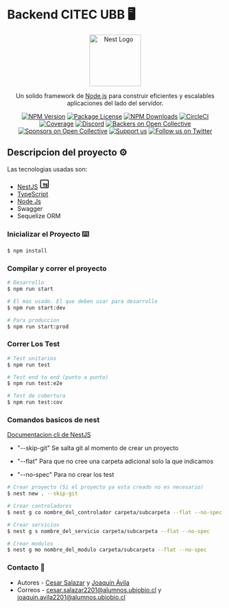 # Backend CITEC UBB 🖥️

<p align="center">
  <a href="http://nestjs.com/" target="blank"><img src="https://nestjs.com/img/logo-small.svg" width="120" alt="Nest Logo" /></a>
</p>

[circleci-image]: https://img.shields.io/circleci/build/github/nestjs/nest/master?token=abc123def456
[circleci-url]: https://circleci.com/gh/nestjs/nest

  <p align="center">Un solido framework de <a href="http://nodejs.org" target="_blank">Node.js</a> para construir eficientes y escalables aplicaciones del lado del servidor.</p>
    <p align="center">
<a href="https://www.npmjs.com/~nestjscore" target="_blank"><img src="https://img.shields.io/npm/v/@nestjs/core.svg" alt="NPM Version" /></a>
<a href="https://www.npmjs.com/~nestjscore" target="_blank"><img src="https://img.shields.io/npm/l/@nestjs/core.svg" alt="Package License" /></a>
<a href="https://www.npmjs.com/~nestjscore" target="_blank"><img src="https://img.shields.io/npm/dm/@nestjs/common.svg" alt="NPM Downloads" /></a>
<a href="https://circleci.com/gh/nestjs/nest" target="_blank"><img src="https://img.shields.io/circleci/build/github/nestjs/nest/master" alt="CircleCI" /></a>
<a href="https://coveralls.io/github/nestjs/nest?branch=master" target="_blank"><img src="https://coveralls.io/repos/github/nestjs/nest/badge.svg?branch=master#9" alt="Coverage" /></a>
<a href="https://discord.gg/G7Qnnhy" target="_blank"><img src="https://img.shields.io/badge/discord-online-brightgreen.svg" alt="Discord"/></a>
<a href="https://opencollective.com/nest#backer" target="_blank"><img src="https://opencollective.com/nest/backers/badge.svg" alt="Backers on Open Collective" /></a>
<a href="https://opencollective.com/nest#sponsor" target="_blank"><img src="https://opencollective.com/nest/sponsors/badge.svg" alt="Sponsors on Open Collective" /></a>
    <a href="https://opencollective.com/nest#sponsor"  target="_blank"><img src="https://img.shields.io/badge/Support%20us-Open%20Collective-41B883.svg" alt="Support us"></a>
  <a href="https://twitter.com/nestframework" target="_blank"><img src="https://img.shields.io/twitter/follow/nestframework.svg?style=social&label=Follow" alt="Follow us on Twitter"></a>
</p>
  <!--[![Backers on Open Collective](https://opencollective.com/nest/backers/badge.svg)](https://opencollective.com/nest#backer)
  [![Sponsors on Open Collective](https://opencollective.com/nest/sponsors/badge.svg)](https://opencollective.com/nest#sponsor)-->


## Descripcion del proyecto ⚙️

Las tecnologias usadas son:

- [NestJS](https://nestjs.com) <svg xmlns="http://www.w3.org/2000/svg" viewBox="0 0 24 24" fill="none" stroke="currentColor" stroke-linecap="round" stroke-linejoin="round" width="24" height="24" stroke-width="2"> <path d="M15 17.5c.32 .32 .754 .5 1.207 .5h.543c.69 0 1.25 -.56 1.25 -1.25v-.25a1.5 1.5 0 0 0 -1.5 -1.5a1.5 1.5 0 0 1 -1.5 -1.5v-.25c0 -.69 .56 -1.25 1.25 -1.25h.543c.453 0 .887 .18 1.207 .5"></path> <path d="M9 12h4"></path> <path d="M11 12v6"></path> <path d="M21 19v-14a2 2 0 0 0 -2 -2h-14a2 2 0 0 0 -2 2v14a2 2 0 0 0 2 2h14a2 2 0 0 0 2 -2z"></path> </svg> 
- [TypeScript](https://www.typescriptlang.org)
- [Node Js](http://nodejs.org)
- Swagger
- Sequelize ORM


### Inicializar el Proyecto ⌨️

```bash
$ npm install
```

### Compilar y correr el proyecto

```bash
# Desarrollo
$ npm run start

# El mas usado. El que deben usar para desarrollo
$ npm run start:dev

# Para produccion
$ npm run start:prod
```

### Correr Los Test

```bash
# Test unitarios
$ npm run test

# Test end to end (punto a punto)
$ npm run test:e2e

# Test de cobertura
$ npm run test:cov
```

### Comandos basicos de nest

[Documentacion cli de NestJS](https://docs.nestjs.com/cli/usages)

- "--skip-git" Se salta git al momento de crear un proyecto

- "--flat" Para que no cree una carpeta adicional solo la que indicamos 

- "--no-spec" Para no crear los test

```bash
# Crear proyecto (Si el proyecto ya esta creado no es necesario)
$ nest new . --skip-git

# Crear controladores
$ nest g co nombre_del_controlador carpeta/subcarpeta --flat --no-spec

# Crear servicios
$ nest g s nombre_del_servicio carpeta/subcarpeta --flat --no-spec

# Crear modulos 
$ nest g mo nombre_del_modulo carpeta/subcarpeta --flat --no-spec
```

### Contacto 💼

- Autores - [Cesar Salazar](https://github.com/cezartdev) y [Joaquín Ávila](https://github.com/JoaquinIAD)
- Correos - cesar.salazar2201@alumnos.ubiobio.cl y joaquin.avila2201@alumnos.ubiobio.cl

